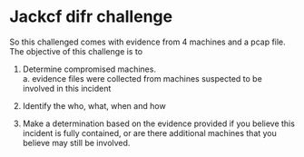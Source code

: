 # Jackcf difr challenge

So this challenged comes with evidence from 4 machines and a pcap file.
The objective of this challenge is to 
1. Determine compromised machines.  
	a. evidence files were collected from machines suspected to be involved in this incident
	
2. Identify the who, what, when and how

3. Make a determination based on the evidence provided if you 
believe this incident is fully contained, or are there additional machines that you believe may still be involved.
